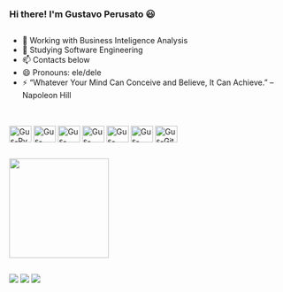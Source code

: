 ### Hi there! I'm Gustavo Perusato 😃

##
- 🔭 Working with Business Inteligence Analysis
- 🌱 Studying Software Engineering
- 📫 Contacts below
- 😄 Pronouns: ele/dele
- ⚡ “Whatever Your Mind Can Conceive and Believe, It Can Achieve.” – Napoleon Hill

##

<div style="display: inline_block"><br>
  <img align="center" alt="Gus-Py" height="30" width="40" src="https://cdn.jsdelivr.net/gh/devicons/devicon/icons/python/python-original.svg">
  <img align="center" alt="Gus-Fluttler" height="30" width="40" src="https://cdn.jsdelivr.net/gh/devicons/devicon/icons/flutter/flutter-original.svg">
  <img align="center" alt="Gus-HTML" height="30" width="40" src="https://cdn.jsdelivr.net/gh/devicons/devicon/icons/html5/html5-original.svg" />       
  <img align="center" alt="Gus-CSS" height="30" width="40" src="https://cdn.jsdelivr.net/gh/devicons/devicon/icons/css3/css3-original.svg" />
  <img align="center" alt="Gus-Google" height="30" width="40" src="https://cdn.jsdelivr.net/gh/devicons/devicon/icons/google/google-original.svg">
  <img align="center" alt="Gus-VSCode" height="30" width="40" src="https://cdn.jsdelivr.net/gh/devicons/devicon/icons/vscode/vscode-original.svg">
  <img align="center" alt="Gus-Git" height="30" width="40" src="https://cdn.jsdelivr.net/gh/devicons/devicon/icons/git/git-original.svg" />
          
  
  
</div>

##
<div>
  <a href="https://www.linkedin.com/in/gustavoperusato">
  <img height="180em" src="https://github-readme-stats.vercel.app/api?username=GPerusato&amp;show_icons=true&amp;theme=gruvbox&amp;include_all_commits=true&amp;count_private=true"/>
</div>

##

  <div> 
  <a href = "mailto:gustavoperusato@gmail.com"><img src="https://img.shields.io/badge/-Gmail-%23333?style=for-the-badge&logo=gmail&logoColor=white" target="_blank"></a>
  <a href="https://www.linkedin.com/in/gustavoperusato" target="_blank"><img src="https://img.shields.io/badge/-LinkedIn-%230077B5?style=for-the-badge&logo=linkedin&logoColor=white" target="_blank"></a>
  <a href = "https://api.whatsapp.com/send?phone=5555991343238"><img src="https://img.shields.io/badge/WhatsApp-25D366?style=for-the-badge&logo=whatsapp&logoColor=white" target="_blank"></a>
 
</div>
